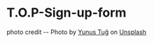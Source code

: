 # T.O.P-Sign-up-form

photo credit -- Photo by <a href="https://unsplash.com/@yunustug?utm_content=creditCopyText&utm_medium=referral&utm_source=unsplash">Yunus Tuğ</a> on <a href="https://unsplash.com/photos/a-road-winds-through-a-dense-green-forest-KxcPJYypt8g?utm_content=creditCopyText&utm_medium=referral&utm_source=unsplash">Unsplash</a>
      
